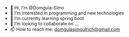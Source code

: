 - 👋 Hi, I’m @Domguia-Simo
- 👀 I’m interested in programming and new technologies 
- 🌱 I’m currently learning spring boot 
- 💞️ I’m looking to collaborate on ...
- 📫 How to reach me: domguiasimoulrich@gmail.com

<!---
Domguia-Simo/Domguia-Simo is a ✨ special ✨ repository because its `README.md` (this file) appears on your GitHub profile.
You can click the Preview link to take a look at your changes.
--->
